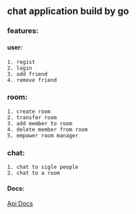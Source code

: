 ## chat application build by go
### features:
#### user:
    1. regist
    2. login
    3. add friend
    4. remove friend
### room:
    1. create room
    2. transfer room
    3. add member to room
    4. delete member from room
    5. empower room manager
### chat:
    1. chat to sigle people
    2. chat to a room
#### Docs:
   [Api Docs](https://documenter.getpostman.com/view/667548/S1a4XS3y?version=latest)